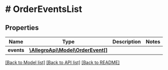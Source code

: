 # # OrderEventsList

## Properties

Name | Type | Description | Notes
------------ | ------------- | ------------- | -------------
**events** | [**\AllegroApi\Model\OrderEvent[]**](OrderEvent.md) |  |

[[Back to Model list]](../../README.md#models) [[Back to API list]](../../README.md#endpoints) [[Back to README]](../../README.md)
